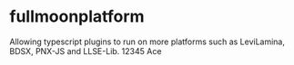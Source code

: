 # fullmoonplatform
Allowing typescript plugins to run on more platforms such as LeviLamina, BDSX, PNX-JS and LLSE-Lib.
12345
Ace
